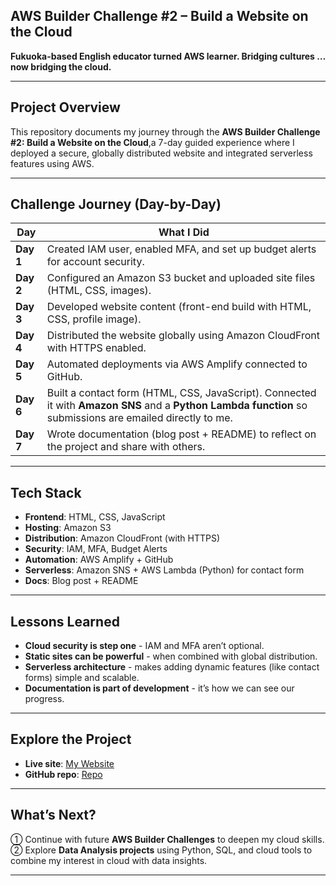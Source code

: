 ## AWS Builder Challenge #2 – Build a Website on the Cloud

**Fukuoka-based English educator turned AWS learner. Bridging cultures … now bridging the cloud.**

---

## Project Overview
This repository documents my journey through the **AWS Builder Challenge #2: Build a Website on the Cloud**,a 7-day guided experience where I deployed a secure, globally distributed website and integrated serverless features using AWS.

---

## Challenge Journey (Day-by-Day)

| Day | What I Did |
|-----|------------|
| **Day 1** | Created IAM user, enabled MFA, and set up budget alerts for account security. |
| **Day 2** | Configured an Amazon S3 bucket and uploaded site files (HTML, CSS, images). |
| **Day 3** | Developed website content (front-end build with HTML, CSS, profile image). |
| **Day 4** | Distributed the website globally using Amazon CloudFront with HTTPS enabled. |
| **Day 5** | Automated deployments via AWS Amplify connected to GitHub. |
| **Day 6** | Built a contact form (HTML, CSS, JavaScript). Connected it with **Amazon SNS** and a **Python Lambda function** so submissions are emailed directly to me. |
| **Day 7** | Wrote documentation (blog post + README) to reflect on the project and share with others. |

---

## Tech Stack
- **Frontend**: HTML, CSS, JavaScript  
- **Hosting**: Amazon S3  
- **Distribution**: Amazon CloudFront (with HTTPS)  
- **Security**: IAM, MFA, Budget Alerts  
- **Automation**: AWS Amplify + GitHub  
- **Serverless**: Amazon SNS + AWS Lambda (Python) for contact form  
- **Docs**: Blog post + README  

---

## Lessons Learned
- **Cloud security is step one** - IAM and MFA aren’t optional.  
- **Static sites can be powerful** - when combined with global distribution.  
- **Serverless architecture** - makes adding dynamic features (like contact forms) simple and scalable.  
- **Documentation is part of development** - it’s how we can see our progress.  

---

## Explore the Project
- **Live site**: [My Website](https://main.d3ih4edp60h0j8.amplifyapp.com/)
- **GitHub repo**: [Repo](https://github.com/David-Villerot/my-builder-challenge-website)

---

## What’s Next?
① Continue with future **AWS Builder Challenges** to deepen my cloud skills.  
② Explore **Data Analysis projects** using Python, SQL, and cloud tools to combine my interest in cloud with data insights.  

---
